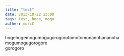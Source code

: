 ```yaml
---
title: "test"
date: 2013-10-22 13:00
tags: test, hoge, mogu
auther: moriC
---
```


hogehogemogumogugorogorotomotomonanohananoha  
mogumogugorogoro  
gorogoro